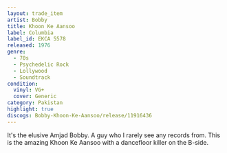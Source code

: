 ```yaml
---
layout: trade_item
artist: Bobby
title: Khoon Ke Aansoo
label: Columbia
label_id: EKCA 5578
released: 1976
genre:
  - 70s
  - Psychedelic Rock
  - Lollywood
  - Soundtrack
condition:
  vinyl: VG+
  cover: Generic
category: Pakistan
highlight: true
discogs: Bobby-Khoon-Ke-Aansoo/release/11916436
---
```


It's the elusive Amjad Bobby. A guy who I rarely see any records from. This is the amazing Khoon Ke Aansoo with a dancefloor killer on the B-side.
